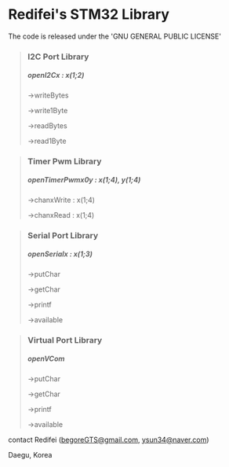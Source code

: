 # Redifei's STM32 Library

The code is released under the 'GNU GENERAL PUBLIC LICENSE'

> ### I2C Port Library
>
> ##### openI2Cx : x(1;2)
>
> ->writeBytes
>
> ->write1Byte
>
> ->readBytes
>
> ->read1Byte


> ### Timer Pwm Library
>
> ##### openTimerPwmx0y : x(1;4), y(1;4)
>
> ->chanxWrite : x(1;4)
>
> ->chanxRead : x(1;4)


> ### Serial Port Library
>
> ##### openSerialx : x(1;3)
>
> ->putChar
>
> ->getChar
>
> ->printf
>
> ->available

> ### Virtual Port Library
> 
> ##### openVCom
> 
> ->putChar
> 
> ->getChar
> 
> ->printf
>
> ->available

contact Redifei (begoreGTS@gmail.com, ysun34@naver.com)

Daegu, Korea
